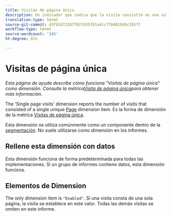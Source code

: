 ```yaml
---
title: Visitas de página única
description: Un indicador que indica que la visita consistió en una sola página.
translation-type: tm+mt
source-git-commit: d3f92d72207f027d35f81a4ccf70d01569c3557f
workflow-type: tm+mt
source-wordcount: '143'
ht-degree: 81%

---
```



# Visitas de página única

*Esta página de ayuda describe cómo funciona “Visitas de página única” como dimensión. Consulte la métrica[Visita de página única](../metrics/single-page-visits.md)para obtener más información.*

The &#39;Single page visits&#39; dimension reports the number of visits that consisted of a single unique [Page](page.md) dimension item. Es la forma de dimensión de la métrica [Visitas de página única](../metrics/single-page-visits.md).

Esta dimensión se utiliza comúnmente como un componente dentro de la [segmentación](../c-segmentation/seg-home.md). No suele utilizarse como dimensión en los informes.

## Rellene esta dimensión con datos

Esta dimensión funciona de forma predeterminada para todas las implementaciones. Si un grupo de informes contiene datos, esta dimensión funciona.

## Elementos de Dimension

The only dimension item is `"Enabled"`. Si una visita consta de una sola página, la visita se establece en este valor. Todas las demás visitas se omiten en este informe.
